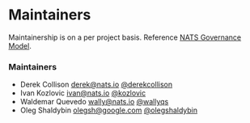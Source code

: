 # Maintainers

Maintainership is on a per project basis. Reference [NATS Governance Model](https://github.com/nats-io/general/GOVERNANCE.md).

### Maintainers
  - Derek Collison <derek@nats.io> [@derekcollison](https://github.com/derekcollison)
  - Ivan Kozlovic <ivan@nats.io> [@kozlovic](https://github.com/kozlovic)
  - Waldemar Quevedo <wally@nats.io> [@wallyqs](https://github.com/wallyqs)
  - Oleg Shaldybin <olegsh@google.com> [@olegshaldybin](https://github.com/olegshaldybin)
